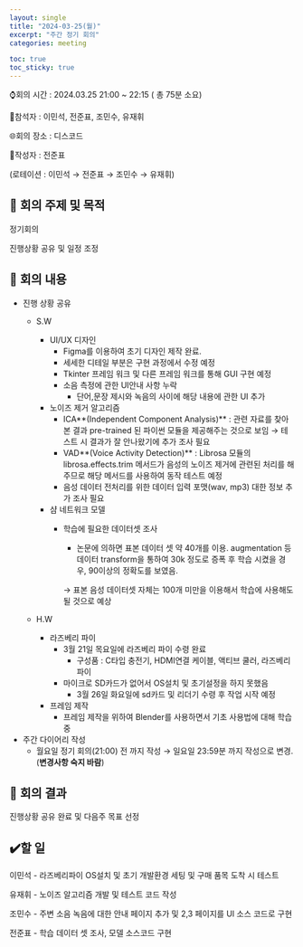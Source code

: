 ```yaml
---
layout: single
title: "2024-03-25(월)"
excerpt: "주간 정기 회의"
categories: meeting

toc: true
toc_sticky: true
---
```



⌚회의 시간 : 2024.03.25 21:00 ~ 22:15 ( 총 75분 소요)

👤참석자 : 이민석, 전준표, 조민수, 유재휘

🌐회의 장소 : 디스코드

📝작성자 : 전준표

(로테이션 : 이민석 → 전준표 → 조민수 → 유재휘)

## 🔳 **회의 주제 및 목적**

정기회의

진행상황 공유 및 일정 조정

## 🔳 **회의 내용**

- 진행 상황 공유
    - S.W
        - UI/UX 디자인
            - Figma를 이용하여 초기 디자인 제작 완료.
            - 세세한 디테일 부분은 구현 과정에서 수정 예정
            - Tkinter 프레임 워크 및 다른 프레임 워크를 통해 GUI 구현 예정
            - 소음 측정에 관한 UI안내 사항 누락
                - 단어,문장 제시와 녹음의 사이에 해당 내용에 관한 UI 추가
        - 노이즈 제거 알고리즘
            - ICA**(Independent Component Analysis)** : 관련 자료를 찾아본 결과 pre-trained 된 파이썬 모듈을 제공해주는 것으로 보임 → 테스트 시 결과가 잘 안나왔기에 추가 조사 필요
            - VAD**(Voice Activity Detection)** : Librosa 모듈의 librosa.effects.trim 메서드가 음성의 노이즈 제거에 관련된 처리를 해주므로 해당 메서드를 사용하여 동작 테스트 예정
            - 음성 데이터 전처리를 위한 데이터 입력 포맷(wav, mp3) 대한 정보 추가 조사 필요
        - 샴 네트워크 모델
            - 학습에 필요한 데이터셋 조사
                - 논문에 의하면 표본 데이터 셋 약 40개를 이용. augmentation 등 데이터 transform을 통하여 30k 정도로 증폭 후 학습 시켰을 경우, 90이상의 정확도를 보였음.
                
                → 표본 음성 데이터셋 자체는 100개 미만을 이용해서 학습에 사용해도 될 것으로 예상
                
    - H.W
        - 라즈베리 파이
            - 3월 21일 목요일에 라즈베리 파이 수령 완료
                - 구성품 : C타입 충전기, HDMI연결 케이블, 액티브 쿨러, 라즈베리파이
            - 마이크로 SD카드가 없어서 OS설치 및 초기설정을 하지 못했음
                - 3월 26일 화요일에 sd카드 및 리더기 수령 후 작업 시작 예정
        - 프레임 제작
            - 프레임 제작을 위하여 Blender를 사용하면서 기초 사용법에 대해 학습중
- 주간 다이어리 작성
    - 월요일 정기 회의(21:00) 전 까지 작성 → 일요일 23:59분 까지 작성으로 변경. (**변경사항 숙지 바람**)

## 🔳 **회의 결과**

진행상황 공유 완료 및 다음주 목표 선정

## ✔️할 일

이민석 - 라즈베리파이 OS설치 및 초기 개발환경 세팅 및 구매 품목 도착 시 테스트 

유재휘 - 노이즈 알고리즘 개발 및 테스트 코드 작성

조민수 - 주변 소음 녹음에 대한 안내 페이지 추가 및 2,3 페이지를 UI 소스 코드로 구현

전준표 - 학습 데이터 셋 조사, 모델 소스코드 구현
